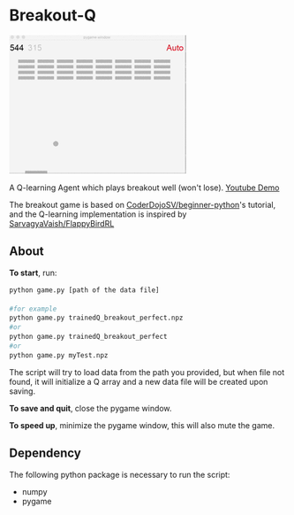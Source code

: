 # Breakout-Q

![demo_perfect2](breakout.gif)

A Q-learning Agent which plays breakout well (won't lose). [Youtube Demo](https://youtu.be/mq_lFredCx8)

The breakout game is based on [CoderDojoSV/beginner-python](https://github.com/CoderDojoSV/beginner-python)'s tutorial, and the Q-learning implementation is inspired by [SarvagyaVaish/FlappyBirdRL](http://sarvagyavaish.github.io/FlappyBirdRL/)

## About

**To start**, run:

```bash
python game.py [path of the data file]

#for example
python game.py trainedQ_breakout_perfect.npz
#or
python game.py trainedQ_breakout_perfect
#or
python game.py myTest.npz
```

The script will try to load data from the path you provided, but when file not found, it will initialize a Q array and a new data file will be created upon saving.

**To save and quit**, close the pygame window.

**To speed up**, minimize the pygame window, this will also mute the game.

## Dependency

The following python package is necessary to run the script:

- numpy
- pygame
